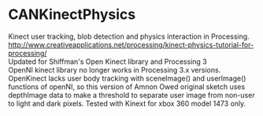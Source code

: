 # CANKinectPhysics
Kinect user tracking, blob detection and physics interaction in Processing. <br />
http://www.creativeapplications.net/processing/kinect-physics-tutorial-for-processing/<br />
Updated for Shiffman's Open Kinect library and Processing 3 <br />
OpenNI kinect library no longer works in Processing 3.x versions. OpenKinect lacks user body tracking with sceneImage() and userImage() functions of openNI, so this version of Amnon Owed original sketch uses depthImage data to make a threshold to separate user image from non-user to light and dark pixels. Tested with Kinext for xbox 360 model 1473 only.
